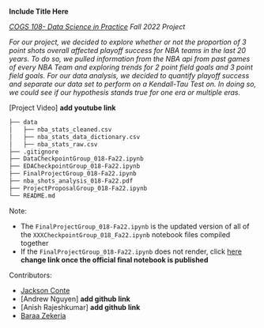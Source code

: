 <!---This is your group repo for your final project for COGS108.

This repository is private, and is only visible to the course instructors and your group mates; it is not visible to anyone else.

Template notebooks for each component are provided. Only work on the notebook prior to its due date. After each submission is due, move onto the next notebook (For example, after the proposal is due, start working in the Data Checkpoint notebook). 

This repository will be frozen on the final project due date. No further changes can be made after that time.

Your project proposal and final project will be graded based solely on the corresponding project notebooks in this repository.

Template Jupyter notebooks have been included, with your group number replacing the XXX in the following file names. For each due date, make sure you have a notebook present in this repository by each due date with the following name (where XXX is replaced by your group number):

- `ProjectProposal_groupXXX.ipynb`
- `DataCheckpoint_groupXXX.ipynb`
- `EDACheckpoint_groupXXX.ipynb`
- `FinalProject_groupXXX.ipynb`

This is *your* repo. You are free to manage the repo as you see fit, edit this README, add data files, add scripts, etc. So long as there are the four files above on due dates with the required information, the rest is up to you all. 

Also, you are free and encouraged to share this project after the course and to add it to your portfolio. Just be sure to fork it to your GitHub at the end of the quarter!-->

**Include Title Here**

*[COGS 108- Data Science in Practice](https://github.com/COGS108) Fall 2022 Project*

*For our project, we decided to explore whether or not the proportion of 3 point shots overall affected playoff success for NBA teams in the last 20 years. To do so, we pulled information from the NBA api from past games of every NBA Team and exploring trends for 2 point field goals and 3 point field goals. For our data analysis, we decided to quantify playoff success and separate our data set to perform on a Kendall-Tau Test on. In doing so, we could see if our hypothesis stands true for one era or multiple eras.*

[Project Video] **add youtube link**

```bash
├── data
│   ├── nba_stats_cleaned.csv
│   ├── nba_stats_data_dictionary.csv
│   ├── nba_stats_raw.csv
├── .gitignore
├── DataCheckpointGroup_018-Fa22.ipynb
├── EDACheckpointGroup_018-Fa22.ipynb
├── FinalProjectGroup_018-Fa22.ipynb
├── nba_shots_analysis_018-Fa22.pdf
├── ProjectProposalGroup_018-Fa22.ipynb
└── README.md
```

Note:
  - The ```FinalProjectGroup_018-Fa22.ipynb``` is the updated version of all of the ```XXXCheckpointGroup_018_Fa22.ipynb``` notebook files compiled together
  - If the ```FinalProjectGroup_018-Fa22.ipynb``` does not render, click [here](https://nbviewer.org)
 **change link once the official final notebook is published**

Contributors: 
  - [Jackson Conte](https://github.com/jacksonconte)
  - [Andrew Nguyen] **add github link**
  - [Anish Rajeshkumar] **add github link**
  - [Baraa Zekeria](https://github.com/bzekeria)
